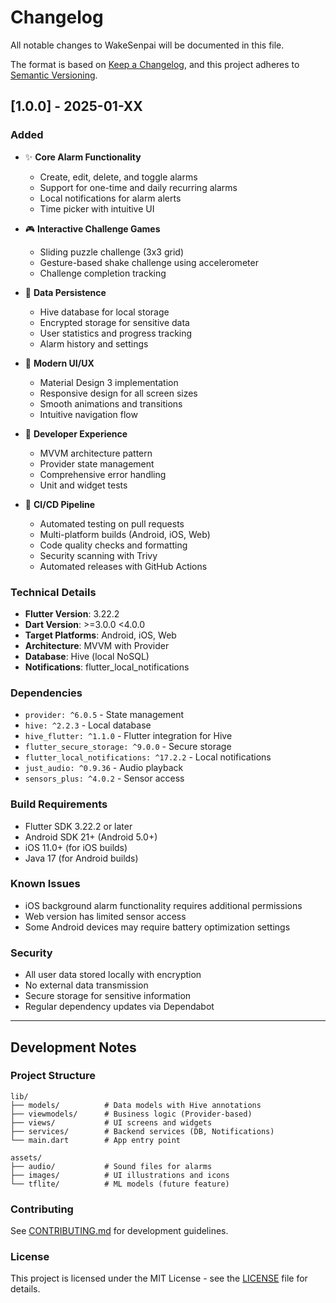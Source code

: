 # Changelog

All notable changes to WakeSenpai will be documented in this file.

The format is based on [Keep a Changelog](https://keepachangelog.com/en/1.0.0/),
and this project adheres to [Semantic Versioning](https://semver.org/spec/v2.0.0.html).

## [1.0.0] - 2025-01-XX

### Added
- ✨ **Core Alarm Functionality**
  - Create, edit, delete, and toggle alarms
  - Support for one-time and daily recurring alarms
  - Local notifications for alarm alerts
  - Time picker with intuitive UI

- 🎮 **Interactive Challenge Games**
  - Sliding puzzle challenge (3x3 grid)
  - Gesture-based shake challenge using accelerometer
  - Challenge completion tracking

- 💾 **Data Persistence**
  - Hive database for local storage
  - Encrypted storage for sensitive data
  - User statistics and progress tracking
  - Alarm history and settings

- 🎨 **Modern UI/UX**
  - Material Design 3 implementation
  - Responsive design for all screen sizes
  - Smooth animations and transitions
  - Intuitive navigation flow

- 🔧 **Developer Experience**
  - MVVM architecture pattern
  - Provider state management
  - Comprehensive error handling
  - Unit and widget tests

- 🚀 **CI/CD Pipeline**
  - Automated testing on pull requests
  - Multi-platform builds (Android, iOS, Web)
  - Code quality checks and formatting
  - Security scanning with Trivy
  - Automated releases with GitHub Actions

### Technical Details
- **Flutter Version**: 3.22.2
- **Dart Version**: >=3.0.0 <4.0.0
- **Target Platforms**: Android, iOS, Web
- **Architecture**: MVVM with Provider
- **Database**: Hive (local NoSQL)
- **Notifications**: flutter_local_notifications

### Dependencies
- `provider: ^6.0.5` - State management
- `hive: ^2.2.3` - Local database
- `hive_flutter: ^1.1.0` - Flutter integration for Hive
- `flutter_secure_storage: ^9.0.0` - Secure storage
- `flutter_local_notifications: ^17.2.2` - Local notifications
- `just_audio: ^0.9.36` - Audio playback
- `sensors_plus: ^4.0.2` - Sensor access

### Build Requirements
- Flutter SDK 3.22.2 or later
- Android SDK 21+ (Android 5.0+)
- iOS 11.0+ (for iOS builds)
- Java 17 (for Android builds)

### Known Issues
- iOS background alarm functionality requires additional permissions
- Web version has limited sensor access
- Some Android devices may require battery optimization settings

### Security
- All user data stored locally with encryption
- No external data transmission
- Secure storage for sensitive information
- Regular dependency updates via Dependabot

---

## Development Notes

### Project Structure
```
lib/
├── models/          # Data models with Hive annotations
├── viewmodels/      # Business logic (Provider-based)
├── views/           # UI screens and widgets
├── services/        # Backend services (DB, Notifications)
└── main.dart        # App entry point

assets/
├── audio/           # Sound files for alarms
├── images/          # UI illustrations and icons
└── tflite/          # ML models (future feature)
```

### Contributing
See [CONTRIBUTING.md](CONTRIBUTING.md) for development guidelines.

### License
This project is licensed under the MIT License - see the [LICENSE](LICENSE) file for details.